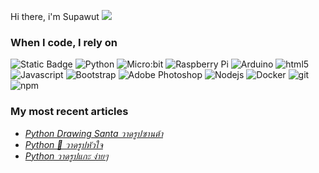 Hi there, i'm Supawut
![](https://komarev.com/ghpvc/?username=taggi&color=brightgreen)

<h3>When I code, I rely on</h3>
<p>
<img alt="Static Badge" src="https://img.shields.io/badge/-Scratch?style=flat&logo=Scratch&logoColor=Orange&label=Scratch&labelColor=Orange&color=White">
<img alt="Python" src="https://img.shields.io/badge/-Python-007ACC?style=flat-square&logo=python&logoColor=white" />
<img alt="Micro:bit" src="https://img.shields.io/badge/-Micro:bit -13aa52?style=flat-square&logo=microbit&logoColor=white" />
<img alt="Raspberry Pi" src="https://img.shields.io/badge/-Raspberry Pi-DD0031?style=flat-square&logo=raspberrypi&logoColor=white" />
<img alt="Arduino" src="https://img.shields.io/badge/-Arduino-2088FF?style=flat-square&logo=arduino-actions&logoColor=white" />
<img alt="html5" src="https://img.shields.io/badge/-HTML5-E34F26?style=flat-square&logo=html5&logoColor=white" />
<img alt="Javascript" src="https://img.shields.io/badge/-javascript-f7df1c?style=flat-square&logo=javascript&logoColor=black" />
<img alt="Bootstrap" src="https://img.shields.io/badge/-bootstrap-7953b3?style=flat-square&logo=javascript&logoColor=white" />
<img alt="Adobe Photoshop" src="https://img.shields.io/badge/-adobe%20photoshop-30a8ff?style=flat-square&logo=adobe%20photoshop&logoColor=white" />
<img alt="Nodejs" src="https://img.shields.io/badge/-Nodejs-43853d?style=flat-square&logo=Node.js&logoColor=white" />
<img alt="Docker" src="https://img.shields.io/badge/-Docker-46a2f1?style=flat-square&logo=docker&logoColor=white" />
<img alt="git" src="https://img.shields.io/badge/-Git-F05032?style=flat-square&logo=git&logoColor=white" />
<img alt="npm" src="https://img.shields.io/badge/-NPM-CB3837?style=flat-square&logo=npm&logoColor=white" />
</p>

<h3>My most recent articles</h3>
<ul>
  <li><a href="https://codejuniorthailand.com/python-santa-clause/"><i>Python Drawing Santa วาดรูปซานต้า</i></a></li>
  <li><a href="https://codejuniorthailand.com/drawing-heart-using-python/"><i>Python 💖 วาดรูปหัวใจ</i></a></li>
  <li><a href="[Python วาดรูปแกะ ง่ายๆ](https://codejuniorthailand.com/python-%e0%b8%a7%e0%b8%b2%e0%b8%94%e0%b8%a3%e0%b8%b9%e0%b8%9b%e0%b9%81%e0%b8%81%e0%b8%b0-%e0%b8%87%e0%b9%88%e0%b8%b2%e0%b8%a2%e0%b9%86/)"><i>Python วาดรูปแกะ ง่ายๆ</i></a></li>
</ul>

